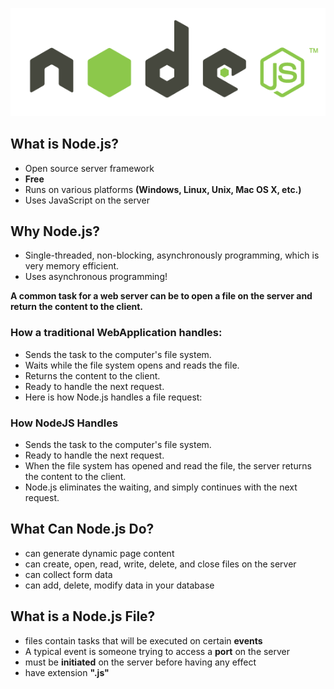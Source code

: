 ![nodejs](images/nodejs.png "nodejs")

## What is Node.js?

* Open source server framework
* **Free**
* Runs on various platforms **(Windows, Linux, Unix, Mac OS X, etc.)**
* Uses JavaScript on the server


## Why Node.js?

* Single-threaded, non-blocking, asynchronously programming, which is very memory efficient.
* Uses asynchronous programming!

**A common task for a web server can be to open a file on the server and return the content to the client.**

### How a traditional WebApplication handles:

* Sends the task to the computer's file system.
* Waits while the file system opens and reads the file.
* Returns the content to the client.
* Ready to handle the next request.
* Here is how Node.js handles a file request:

### How NodeJS Handles

* Sends the task to the computer's file system.
* Ready to handle the next request.
* When the file system has opened and read the file, the server returns the content to the client.
* Node.js eliminates the waiting, and simply continues with the next request.

## What Can Node.js Do?

* can generate dynamic page content
* can create, open, read, write, delete, and close files on the server
* can collect form data
* can add, delete, modify data in your database

## What is a Node.js File?

* files contain tasks that will be executed on certain **events**
* A typical event is someone trying to access a **port** on the server
* must be **initiated** on the server before having any effect
* have extension **".js"**
